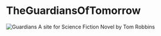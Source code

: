 # TheGuardiansOfTomorrow
![Guardians](https://www.rawgithubusercontent.com/TylersDurden/GuardiansOfTommorrow/master/images/home.jpeg)
A site for Science Fiction Novel by Tom Robbins
